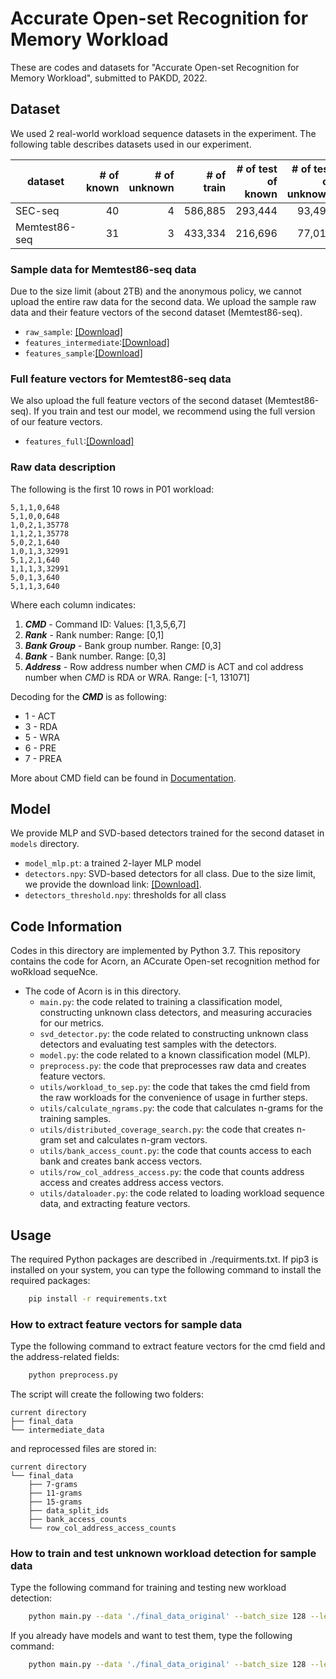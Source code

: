 # Accurate Open-set Recognition for Memory Workload
These are codes and datasets for "Accurate Open-set Recognition for Memory Workload", submitted to PAKDD, 2022.

## Dataset
We used 2 real-world workload sequence datasets in the experiment.
The following table describes datasets used in our experiment.  

| dataset       | # of known | # of unknown | # of train | # of test of known | # of test of unknown |
|---------------|-----------:|-------------:|-----------:|-------------------:|---------------------:|
| SEC-seq       |         40 |            4 |    586,885 |            293,444 |               93,491 |
| Memtest86-seq |         31 |            3 |    433,334 |            216,696 |               77,018 |

### Sample data for Memtest86-seq data

Due to the size limit (about 2TB) and the anonymous policy, we cannot upload the entire raw data for the second data.
We upload the sample raw data and their feature vectors of the second dataset (Memtest86-seq).
 * `raw_sample`: [\[Download\]](https://drive.google.com/file/d/1wlOku2MaRzl3CL75Q33o3L7aRVZN_hId/view?usp=sharing)
 * `features_intermediate`:[\[Download\]](https://drive.google.com/file/d/1qXEGcwcPPXuIpj63zX830Vmwc_EBYdTa/view?usp=sharing)
 * `features_sample`:[\[Download\]](https://drive.google.com/file/d/1EUrKyg3Yk6sfX7JKts5L5F_7uTeIg_uv/view?usp=sharing)

### Full feature vectors for Memtest86-seq data

We also upload the full feature vectors of the second dataset (Memtest86-seq).
If you train and test our model, we recommend using the full version of our feature vectors.
* `features_full`:[\[Download\]](https://drive.google.com/file/d/1SYHEEBveHCXmi6NJm1Em4a4gmDIa52TN/view?usp=sharing)

### Raw data description
The following is the first 10 rows in P01 workload:
```
5,1,1,0,648
5,1,0,0,648
1,0,2,1,35778
1,1,2,1,35778
5,0,2,1,640
1,0,1,3,32991
5,1,2,1,640
1,1,1,3,32991
5,0,1,3,640
5,1,1,3,640
```
Where each column indicates: 
1. **_CMD_** - Command ID: Values: \[1,3,5,6,7\]
2. **_Rank_** - Rank number: Range: \[0,1\]
3. **_Bank Group_** - Bank group number. Range: \[0,3\]
4. **_Bank_** - Bank number. Range: \[0,3\]
5. **_Address_** - Row address number when _CMD_ is ACT and col address number when _CMD_ is RDA or WRA. Range: \[-1, 131071\]

Decoding for the **_CMD_** is as following: 
* 1 - ACT
* 3 - RDA
* 5 - WRA
* 6 - PRE
* 7 - PREA

More about CMD field can be found in [Documentation](https://www.jedec.org/sites/default/files/docs/JESD79-4.pdf).


## Model
We provide  MLP and SVD-based detectors trained for the second dataset in `models` directory.
* `model_mlp.pt`: a trained 2-layer MLP model
* `detectors.npy`: SVD-based detectors for all class. Due to the size limit, we provide the download link: [\[Download\]](https://drive.google.com/file/d/1P065Kf64_1OdqC5W-6QAMMOYvL-vdq3l/view?usp=sharing).
* `detectors_threshold.npy`: thresholds for all class


## Code Information
Codes in this directory are implemented by Python 3.7.
This repository contains the code for Acorn, an ACcurate Open-set recognition method for woRkload sequeNce. 

* The code of Acorn is in this directory.
    * `main.py`: the code related to training a classification model, constructing unknown class detectors, and measuring accuracies for our metrics.
    * `svd_detector.py`: the code related to constructing unknown class detectors and evaluating test samples with the detectors.
    * `model.py`: the code related to a known classification model (MLP).
    * `preprocess.py`: the code that preprocesses raw data and creates feature vectors.
    * `utils/workload_to_sep.py`: the code that takes the cmd field from the raw workloads for the convenience of usage in further steps.
    * `utils/calculate_ngrams.py`: the code that calculates n-grams for the training samples.
    * `utils/distributed_coverage_search.py`: the code that creates n-gram set and calculates n-gram vectors.
    * `utils/bank_access_count.py`: the code that counts access to each bank and creates bank access vectors.
    * `utils/row_col_address_access.py`: the code that counts address access and creates address access vectors.
    * `utils/dataloader.py`: the code related to loading workload sequence data, and extracting feature vectors.

## Usage

The required Python packages are described in ./requirments.txt.
If pip3 is installed on your system, you can type the following command to
install the required packages:
```bash
    pip install -r requirements.txt
```

### How to extract feature vectors for sample data

Type the following command to extract feature vectors for the cmd field and the address-related fields:
```bash
    python preprocess.py
```
The script will create the following two folders:
```
current directory
├── final_data
└── intermediate_data
```
and reprocessed files are stored in:
```
current directory
└── final_data
    ├── 7-grams
    ├── 11-grams
    ├── 15-grams
    ├── data_split_ids
    ├── bank_access_counts
    └── row_col_address_access_counts
```


### How to train and test unknown workload detection for sample data

Type the following command for training and testing new workload detection:  
```bash
    python main.py --data './final_data_original' --batch_size 128 --learning_rate 0.0001 --alpha 2 --only_test false
```
If you already have models and want to test them, type the following command:
```bash
    python main.py --data './final_data_original' --batch_size 128 --learning_rate 0.0001 --alpha 2 --only_test true
``` 

